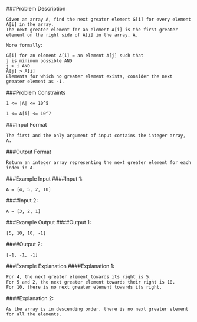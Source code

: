 ###Problem Description
```
Given an array A, find the next greater element G[i] for every element A[i] in the array.
The next greater element for an element A[i] is the first greater element on the right side of A[i] in the array, A.

More formally:

G[i] for an element A[i] = an element A[j] such that
j is minimum possible AND
j > i AND
A[j] > A[i]
Elements for which no greater element exists, consider the next greater element as -1.
```


###Problem Constraints
```
1 <= |A| <= 10^5

1 <= A[i] <= 10^7
```


###Input Format
```
The first and the only argument of input contains the integer array, A.
```



###Output Format
```
Return an integer array representing the next greater element for each index in A.
```



###Example Input
####Input 1:

```
A = [4, 5, 2, 10]
```
####Input 2:

```
A = [3, 2, 1]
```


###Example Output
####Output 1:

```
[5, 10, 10, -1]
```
####Output 2:

```
[-1, -1, -1]
```


###Example Explanation
####Explanation 1:

```
For 4, the next greater element towards its right is 5.
For 5 and 2, the next greater element towards their right is 10.
For 10, there is no next greater element towards its right.
```
####Explanation 2:

```
As the array is in descending order, there is no next greater element for all the elements.
```